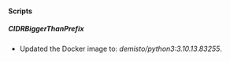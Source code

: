 
#### Scripts

##### CIDRBiggerThanPrefix
- Updated the Docker image to: *demisto/python3:3.10.13.83255*.




